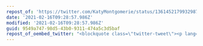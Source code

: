 ```yaml
---
repost_of: 'https://twitter.com/KatyMontgomerie/status/1361452179932987395'
date: '2021-02-16T09:28:57.986Z'
modified: '2021-02-16T09:28:57.986Z'
guid: 9549a747-98d5-43b0-9311-474a5c3d5baf
repost_of_oembed_twitter: "<blockquote class=\"twitter-tweet\"><p lang=\"en\" dir=\"ltr\">The gender critical movement discovering that the <a href=\"https://twitter.com/hashtag/Census2021?src=hash&amp;ref_src=twsrc%5Etfw\">#Census2021</a> has been &quot;self ID&quot; since it&#39;s inception is fully on brand for them. Fucking ridiculous reactionary garbage <a href=\"https://t.co/v0a1O4ycP2\">https://t.co/v0a1O4ycP2</a></p>&mdash; Katy Montgomerie \U0001F997 (@KatyMontgomerie) <a href=\"https://twitter.com/KatyMontgomerie/status/1361452179932987395?ref_src=twsrc%5Etfw\">February 15, 2021</a></blockquote>\n<script async src=\"https://platform.twitter.com/widgets.js\" charset=\"utf-8\"></script>\n"
---
```

 
